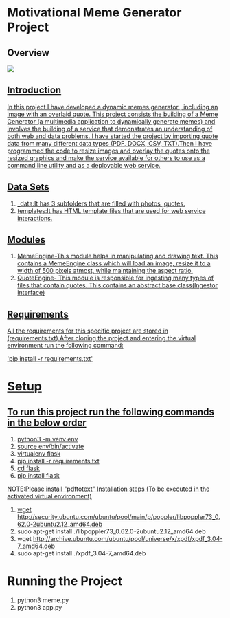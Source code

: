 # Motivational Meme Generator Project
## Overview
<a href="MemeGenerator"  >
<img src="https://user-images.githubusercontent.com/86887626/134783528-59775962-ba12-4130-bf97-9385e45bdddb.jpg"/>

## Introduction
In this project I have developed a dynamic memes generator , including an image with an overlaid quote. This project consists the building of a Meme Generator (a multimedia application to dynamically generate memes) and  involves the building of a service that demonstrates an understanding of both web and data problems. I have started the project by importing  quote data from many different data types (PDF, DOCX, CSV, TXT).Then I have programmed the code to resize images and  overlay the quotes onto the resized graphics and make the service available for others to use as a command line utility and as a deployable web service.


## Data Sets
1. _data:It has 3 subfolders that are filled with photos ,quotes.
2. templates:It has HTML template files that are used for web service interactions.

## Modules
1. MemeEngine-This module helps in manipulating and drawing text. This contains a MemeEngine class which will load an image, resize it to a width of 500 pixels atmost, while maintaining the aspect ratio.
2. QuoteEngine- This module is responsible for ingesting many types of files that contain quotes. This contains an abstract base class(Ingestor interface)

## Requirements
 All the requirements for this specific project are stored in (requirements.txt).After cloning the project and entering the virtual environment run the following command:
 
  'pip install -r requirements.txt'

 # Setup
## To run this project run  the following commands  in the below order 
1. python3 -m venv env
2. source env/bin/activate
3. virtualenv flask
4. pip install -r requirements.txt 
5. cd flask
6. pip install flask

NOTE:Please install "pdftotext"
Installation steps 
(To be executed in the activated virtual environment)
1. wget http://security.ubuntu.com/ubuntu/pool/main/p/poppler/libpoppler73_0.62.0-2ubuntu2.12_amd64.deb
2. sudo apt-get install ./libpoppler73_0.62.0-2ubuntu2.12_amd64.deb
3. wget http://archive.ubuntu.com/ubuntu/pool/universe/x/xpdf/xpdf_3.04-7_amd64.deb
4. sudo apt-get install ./xpdf_3.04-7_amd64.deb

# Running the Project
1. python3 meme.py
2. python3 app.py

